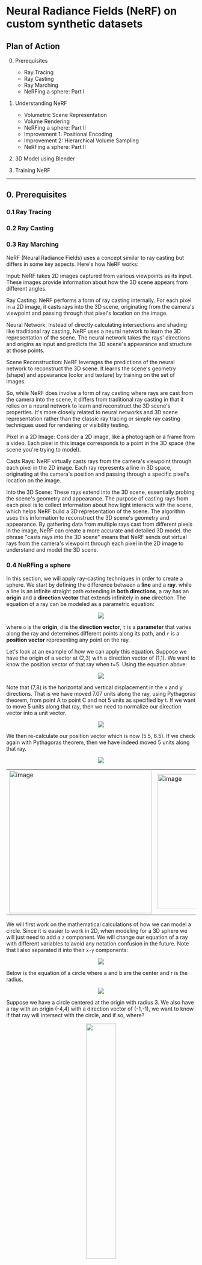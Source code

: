 # Neural Radiance Fields (NeRF) on custom synthetic datasets


## Plan of Action

0. Prerequisites
      - Ray Tracing
      - Ray Casting
      - Ray Marching
      - NeRFing a sphere: Part I

1. Understanding NeRF
     - Volumetric Scene Representation
     - Volume Rendering
     - NeRFing a sphere: Part II
     - Improvement 1: Positional Encoding
     - Improvement 2: Hierarchical Volume Sampling
     - NeRFing a sphere: Part II

2. 3D Model using Blender

3. Training NeRF


---------------
## 0. Prerequisites

### 0.1 Ray Tracing


### 0.2 Ray Casting

### 0.3 Ray Marching

NeRF (Neural Radiance Fields) uses a concept similar to ray casting but differs in some key aspects. Here's how NeRF works:

Input: NeRF takes 2D images captured from various viewpoints as its input. These images provide information about how the 3D scene appears from different angles.

Ray Casting: NeRF performs a form of ray casting internally. For each pixel in a 2D image, it casts rays into the 3D scene, originating from the camera's viewpoint and passing through that pixel's location on the image.

Neural Network: Instead of directly calculating intersections and shading like traditional ray casting, NeRF uses a neural network to learn the 3D representation of the scene. The neural network takes the rays' directions and origins as input and predicts the 3D scene's appearance and structure at those points.

Scene Reconstruction: NeRF leverages the predictions of the neural network to reconstruct the 3D scene. It learns the scene's geometry (shape) and appearance (color and texture) by training on the set of images.

So, while NeRF does involve a form of ray casting where rays are cast from the camera into the scene, it differs from traditional ray casting in that it relies on a neural network to learn and reconstruct the 3D scene's properties. It's more closely related to neural networks and 3D scene representation rather than the classic ray tracing or simple ray casting techniques used for rendering or visibility testing.

Pixel in a 2D Image: Consider a 2D image, like a photograph or a frame from a video. Each pixel in this image corresponds to a point in the 3D space (the scene you're trying to model).

Casts Rays: NeRF virtually casts rays from the camera's viewpoint through each pixel in the 2D image. Each ray represents a line in 3D space, originating at the camera's position and passing through a specific pixel's location on the image.

Into the 3D Scene: These rays extend into the 3D scene, essentially probing the scene's geometry and appearance. The purpose of casting rays from each pixel is to collect information about how light interacts with the scene, which helps NeRF build a 3D representation of the scene. The algorithm uses this information to reconstruct the 3D scene's geometry and appearance. By gathering data from multiple rays cast from different pixels in the image, NeRF can create a more accurate and detailed 3D model.  the phrase "casts rays into the 3D scene" means that NeRF sends out virtual rays from the camera's viewpoint through each pixel in the 2D image to understand and model the 3D scene.


### 0.4 NeRFing a sphere
In this section, we will apply ray-casting techniques in order to create a sphere. We start by defining the difference between a **line** and a **ray**. while a line is an infinite straight path extending in **both directions**, a ray has an **origin** and a **direction vector** that extends infinitely in **one** direction. The equation of a ray can be modeled as a parametric equation:

<p align="center">
  <img src="https://github.com/yudhisteer/Training-a-Neural-Radiance-Fields-NeRF-/assets/59663734/56095af0-764d-431b-8361-3d46a55947de"/>
</p>

where ```o``` is the **origin**, ```d``` is the **direction vector**, ```t``` is a **parameter** that varies along the ray and determines different points along its path, and ```r``` is a **position vector** representing any point on the ray.

Let's look at an example of how we can apply this equation. Suppose we have the origin of a vector at (2,3) with a direction vector of (1,1). We want to know the position vector of that ray when t=5. Using the equation above:

<p align="center">
  <img src="https://github.com/yudhisteer/Training-a-Neural-Radiance-Fields-NeRF-/assets/59663734/f8ad3b8d-3755-4600-9268-25f025f2c244"/>
</p>

Note that (7,8) is the horizontal and vertical displacement in the x and y directions. That is we have moved 7.07 units along the ray, using Pythagoras theorem, from point A to point C and not 5 units as specified by t. If we want to move 5 units along that ray, then we need to normalize our direction vector into a unit vector. 

<p align="center">
  <img src="https://github.com/yudhisteer/Training-a-Neural-Radiance-Fields-NeRF-/assets/59663734/6a0529b3-5c7b-4366-9b91-84d0358605af"/>
</p>

We then re-calculate our position vector which is now (5.5, 6.5). If we check again with Pythagoras theorem, then we have indeed moved 5 units along that ray.

<p align="center">
  <img src="https://github.com/yudhisteer/Training-a-Neural-Radiance-Fields-NeRF-/assets/59663734/e477a759-6aa6-4a40-8505-8a297c87557b"/>
</p>

<table>
  <tr>
    <td><img width="379" alt="image" src="https://github.com/yudhisteer/Training-a-Neural-Radiance-Fields-NeRF-/assets/59663734/f2e93073-92bd-46bd-87b7-a58c38e33290"></td>
    <td><img width="358" alt="image" src="https://github.com/yudhisteer/Training-a-Neural-Radiance-Fields-NeRF-/assets/59663734/83a9ce1d-1618-4ced-a1d8-785e94bdf0f3"></td>
    <td><img width="360" alt="image" src="https://github.com/yudhisteer/Training-a-Neural-Radiance-Fields-NeRF-/assets/59663734/f5ba7de3-a43a-40b3-91f6-4572d8b872db"></td>
  </tr>
</table>


We will first work on the mathematical calculations of how we can model a circle. Since it is easier to work in 2D, when modeling for a 3D sphere we will just need to add a ```z``` component. We will change our equation of a ray with different variables to avoid any notation confusion in the future. Note that I also separated it into their ```x-y``` components:

<p align="center">
  <img src="https://github.com/yudhisteer/Training-a-Neural-Radiance-Fields-NeRF-/assets/59663734/47eff1bc-4cd9-4ded-aa9a-7fbd8ac387f6"/>
</p>

Below is the equation of a circle where a and b are the center and r is the radius. 

<p align="center">
  <img src=https://github.com/yudhisteer/Training-a-Neural-Radiance-Fields-NeRF-/assets/59663734/8985882e-d998-4d8f-b8b6-35059854216b/>
</p>

Suppose we have a circle centered at the origin with radius 3. We also have a ray with an origin (-4,4) with a direction vector of (-1,-1), we want to know if that ray will intersect with the circle, and if so, where? 

<p align="center">
  <img src="https://github.com/yudhisteer/Training-a-Neural-Radiance-Fields-NeRF-/assets/59663734/bb614489-0db0-4e83-be8c-df8fae709e22" width="40%"/>
</p>





Our logic will be as follows:



```python
if intersection:
      pixel_color = "red"
else:
      pixel_color = "black" #background color
```

We start by replacing the x and y components of our ray equation into the equation of the sphere:

<p align="center">
  <img src="https://github.com/yudhisteer/Training-a-Neural-Radiance-Fields-NeRF-/assets/59663734/80b77287-c213-46ac-9797-6c09233de40c"/>
</p>

We now expand the equation and remove t outside the bracket:

<p align="center">
  <img src="https://github.com/yudhisteer/Training-a-Neural-Radiance-Fields-NeRF-/assets/59663734/39e69910-3faa-4373-ae98-4b5ed7e9547e"/>
</p>

In order to solve this quadratic equation, we can use the quadratic formula:

<p align="center">
  <img src="https://github.com/yudhisteer/Training-a-Neural-Radiance-Fields-NeRF-/assets/59663734/01d96934-b062-4797-a5ca-2f0abcdb70cc"/>
</p>

with the discriminant being: 

<p align="center">
  <img src="https://github.com/yudhisteer/Training-a-Neural-Radiance-Fields-NeRF-/assets/59663734/309a646d-c9ed-4c7b-97bc-4786a0e9fed6"/>
</p>

where:

<p align="center">
  <img src="https://github.com/yudhisteer/Training-a-Neural-Radiance-Fields-NeRF-/assets/59663734/07562b4e-924f-4110-9b21-2c93b54052e0"/>
</p>

Note that we can first check if we have any solution at all by plugging in the values into the discriminant. Normally, if the discriminant = 0, then we have one solution such that the line is tangent to the circle, if the discriminant > 0, then we have 2 solutions with the line intersecting the circle at two distinct positions and finally, if the discriminant < 0, then we have 0 solutions, with the line not intersecting the circle at all. Below is a graphical representation of it:


<table>
  <tr>
    <th align="center"> 1 Solution</th>
    <th align="center"> 2 Solutions</th>
    <th align="center"> 0 Solution</th>
  </tr>
  <tr>
    <td><img width="500" alt="Image 1" src="https://github.com/yudhisteer/Training-a-Neural-Radiance-Fields-NeRF-/assets/59663734/eeaa27c6-f768-4db5-9abf-6031cc819c05"></td>
    <td><img width="500" alt="Image 2" src="https://github.com/yudhisteer/Training-a-Neural-Radiance-Fields-NeRF-/assets/59663734/27d34962-27b2-4660-ad4c-7f18a73f4a57"></td>
    <td><img width="454" alt="Image 3" src="https://github.com/yudhisteer/Training-a-Neural-Radiance-Fields-NeRF-/assets/59663734/60910fa6-a969-480b-b621-f193f07f500a"></td>
  </tr>
</table>

We then solve for t and plug the values of the latter into our equation for the ray where we get the x and y values for the point of intersections which are: (-2,12, 2.12) and (2.12, -2.12). Now let's implement it in python but for s sphere. Our quadratic formula will change to:

<p align="center">
  <img src="https://github.com/yudhisteer/Training-a-Neural-Radiance-Fields-NeRF-/assets/59663734/dbb7704b-9e65-4655-9a54-2be339477ece"/>
</p>

We start by creating a class for the sphere whereby we will first compute the discriminant and then check if the latter >= 0, then we will color the pixel yellow. Note that previously, we already have created our rays which will originate from (0,0,0) and project downwards the z-axis. Our goal will be similar to that of the circle above, find where the rays intersect and then color the pixel.

<p align="center">
  <img src="https://github.com/yudhisteer/Training-a-Neural-Radiance-Fields-NeRF-/assets/59663734/3df8756d-ac8e-498f-8cba-5654d19458e8" width="50%"/>
</p>

Note that previously, we set the origin as the circle at (0,0), here we will incorporate the center as a variable which can be changed.

```python
class Sphere ():

    def __init__(self, center, radius, color):
        self.center = center
        self.radius = radius
        self.color = color

    def intersect (self, ray_origin, ray_direction):

        # we want to solve:
        # (bx^2 + by^2 + bz^2)t^2 + 2(axbx + ayby + azbz)t + (ax^2 + ay^2 + az^2 - r^2) = 0
        # where:
        # a = ray origin
        # b = ray direction
        # r = circle radius
        # t = hit distance

        # Center components
        cx = self.center[0]
        cy = self.center[1]
        cz = self.center[2]

        # Ray direction components
        bx = ray_direction[:, 0] #(160000,)
        by = ray_direction[:, 1]
        bz = ray_direction[:, 2]


        # Ray origin components
        ax = ray_origin[:, 0]
        ay = ray_origin[:, 1]
        az = ray_origin[:, 2]

        a = bx**2 + by**2 + bz**2
        b = 2 * (((ax-cx)*bx) + ((ay-cy)*by) + ((az-cz)*bz))
        c = (ax-cx)**2 + (ay-cy)**2 + (az-cz)**2 - self.radius**2

        # Store colors for each ray.
        intersection_points = []
        num_rays = ray_origin.shape[0] #16000
        colors = np.zeros((num_rays, 3))
        #intersection_points = np.zeros((num_rays, 3))

        ## Quadratic formula discriminant: b^2 - 4ac
        discriminant = b**2 - 4 * a * c #(160000,)

        # Iterate through the rays and check for intersection.
        for i in range(num_rays):
            if discriminant[i] >= 0:
                # Calculate the intersection point (quadratic formula)
                t1 = (-b[i] + np.sqrt(discriminant[i])) / (2 * a[i])
                t2 = (-b[i] - np.sqrt(discriminant[i])) / (2 * a[i])
                # Calculate both intersection points (plug in ray equation)
                intersection_point1 = ray_origin[i] + t1 * ray_direction[i]
                intersection_point2 = ray_origin[i] + t2 * ray_direction[i]

                # Store both intersection
                intersection_points.append([intersection_point1, intersection_point2])

                # Assign the sphere's color to rays that intersect the sphere.
                colors[i] = self.color

        return intersection_points, colors
```
Here's the result:

<p align="center">
  <img src="https://github.com/yudhisteer/Training-a-Neural-Radiance-Fields-NeRF-/assets/59663734/8fc823ee-7deb-4d87-bcec-281331a4591a" width="45%"/>
  <img src="https://github.com/yudhisteer/Training-a-Neural-Radiance-Fields-NeRF-/assets/59663734/f1d1d661-34eb-4155-a9f1-a76b332b7ebd" width="45%">
</p>





--------------------------

## 1. Understanding NeRF






### 1.1 Volumetric Scene Representation
What has been done before NeRF is to have a set of images and use 3D CNN to predict a discrete volumetric representation such as a **Voxel Grid**. Though this technique has demonstrated impressive results, however, computing and storing these large voxel grids can  become computationally expensive for large and high-resolution scenes. What NeRF does is represent a scene as a **continuous** ```5D function``` which consists of **spatial 3D location** ```x = (x,y,z)``` of a point and the **2D viewing direction** ```d = (θ, φ)```. This is the **input**.

<p align="center">
  <img src="https://github.com/yudhisteer/Training-a-Neural-Radiance-Fields-NeRF-/assets/59663734/29a33610-e1d3-4800-a1eb-2e2f01777cf0" width="70%" />
</p>


By using the 5D coordinates along camera rays as input, they can then represent any arbitrary scene as a **Fully Connected neural network (MLP)** - ```9 layers and 256 channels each```. By feeding those locations into the MLP, they produce the **emitted color** in ```c = (r,g,b)```  and the **volume density**, ```σ```. This is the **output**.

<p align="center">
  <img src="https://github.com/yudhisteer/Training-a-Neural-Radiance-Fields-NeRF-/assets/59663734/895e4a50-006c-452f-a3c1-f1fbaf610cd2" />
</p>

From the function above, we want to optimize the **weights** ![CodeCogsEqn (4)](https://github.com/yudhisteer/Training-a-Neural-Radiance-Fields-NeRF-/assets/59663734/c0bcb685-e5b1-4ffb-af58-5060316a7453) that effectively associates each 5D coordinate input with its respective volume density and emitted directional color that represents the radiance.


<p align="center">
  <img src="https://github.com/yudhisteer/Training-a-Neural-Radiance-Fields-NeRF-/assets/59663734/673bcdde-e529-421c-ab15-fe0f8ff66475" width="70%" />
</p>
<div align="center">
    <p>Image Source: <a href="https://en.wikipedia.org/wiki/Spherical_coordinate_system">Spherical coordinate system</a></p>
</div>

Let's explain the overall pipeline of the NeRF architecture:

**a)** Images are generated by selecting specific 5D coordinates that include both spatial location and the direction in which the camera is looking, all along the paths of camera rays.

**b)** Using these positions, we input them into a Multi-Layer Perceptron (MLP) to generate both color and volume density information.

**c)** We apply volume rendering techniques to combine these values into a final image.

**d)** Since this rendering function is differentiable, we can improve our scene representation by minimizing the difference between the images we synthesize and the ground truth images we've observed

Moreover, the author argues that they promote multiview consistency in the representation by constraining the network to estimate the **volume density**, σ as a function of the s**patial position** (**x**) exclusively. At the same time, they enable the prediction of RGB color (**c**) as a function of both the **spatial position** (**x**) **and** the **viewing direction (d)**.


**Note:**

1. θ (theta) and φ (phi) represent the angular coordinates of a ray direction in **spherical coordinates** as shown below.
2. The output density represents the probability distribution of how much of a 3D point in the scene is occupied by the object or scene surface. More precisely, it indicates whether a particular 3D point along a viewing ray intersects with the object's surface or not.

<p align="center">
  <img src="https://github.com/yudhisteer/Training-a-Neural-Radiance-Fields-NeRF-/assets/59663734/06c54b78-3cc2-40fd-83ec-18527e3903f4" width="30%" />
</p>
<div align="center">
    <p>Image Source: <a href="https://en.wikipedia.org/wiki/Spherical_coordinate_system">Spherical coordinate system</a></p>
</div>







### 1.2 Volume Rendering
Recall that density, σ, can be binary, where it equals ```1``` if the point is on the object's surface, i.e., it intersects with the scene geometry, and ```0``` if it is in empty space. Hence, everywhere in space, there is a value that represents density and color at that point in space.

<p align="center">
  <img src="https://github.com/yudhisteer/Training-a-Neural-Radiance-Fields-NeRF-/assets/59663734/5e70e0bc-ac28-4816-b27f-f53b0d97b501" width="60%" />
</p>
<div align="center">
    <p>Image Source: <a href="https://en.wikipedia.org/wiki/Spherical_coordinate_system">Spherical coordinate system</a></p>
</div>


We start by shooting a ray (camera ray) in our scene as shown below by Ray 1 and Ray 2. The equation of the camera ray is dependent on the origin, **o**, and the viewing direction, **d** for different time t.

<p align="center">
  <img src="https://github.com/yudhisteer/Training-a-Neural-Radiance-Fields-NeRF-/assets/59663734/5aa4118c-f427-4a19-a3c2-de52d4a3c30e" width="10%" />
</p>

We then sample a few points along the ray. For each point, we record the density and color at this point in space. We calculate the expected color as such:

<p align="center">
  <img src="https://github.com/yudhisteer/Training-a-Neural-Radiance-Fields-NeRF-/assets/59663734/d7aa1eb3-722f-4ec2-83f9-26e18cde34b8" width="30%" />
</p>

- From the equation above, we observe we have the product of the density at point **r**(t): ```(σ(r(t)))``` which is independent of viewing direction **d** and the color at point **r**(t) from viewing direction **d**: ```(c(r(t),d))```. This means that if the density is 0, the color has no impact. But if we have a high density, the color has a bigger weight.

- We also have the term ```T(t)``` which is defined as the ```accumulated transmittance```. This refers to how much light is transmitted or attenuated along a viewing ray as it passes through the scene. So basically we will compute the density accumulated. Consider a scenario where there are two objects, A and B, positioned such that A is situated behind B. In this arrangement, A becomes occluded by B. Consequently, as a ray traverses through B, density accumulation occurs along that ray. When the ray subsequently intersects with A, it won't significantly affect the color because the density has already been accumulated. However, if the ray extends into empty space and encounters another object, it will have an impact on the final color because, in this case, density accumulation has not yet taken place, and the first object encountered will influence the color as the ray progresses. In other words, it quantifies the probability that the ray travels from ```tn``` to ```t``` without encountering any other particles along its path.

<p align="center">
  <img src="https://github.com/yudhisteer/Training-a-Neural-Radiance-Fields-NeRF-/assets/59663734/d408153b-0ec9-443f-996b-778f56b6aa6a" width="20%" />
</p>

1. To compute the color of a camera array that passes through the volume we need to estimate a continuous 1d line integral along that ray.

2. They do this by querying the MLP at multiple sample points within the range of starting and ending distances, denoted as t1 and tn.

3. The author does not solve this integration numerically but instead uses the ```quadrature rule```.

<p align="center">
  <img src="https://github.com/yudhisteer/Training-a-Neural-Radiance-Fields-NeRF-/assets/59663734/e74f3013-bae2-487d-8485-f8d73f7643a9" width="30%" />
</p>

4. This estimation process computes the color ![CodeCogsEqn (12)](https://github.com/yudhisteer/Training-a-Neural-Radiance-Fields-NeRF-/assets/59663734/38bc9dd1-b888-4520-b263-e9f2f5158c64) of any camera ray by summing up contributions from each segment of the ray's path.

<p align="center">
  <img src="https://github.com/yudhisteer/Training-a-Neural-Radiance-Fields-NeRF-/assets/59663734/6eec67d0-3eb1-4b24-bbd5-73b575671d6e" width="25%" />
</p>

5. Each contribution includes the color of the segment ![CodeCogsEqn (13)](https://github.com/yudhisteer/Training-a-Neural-Radiance-Fields-NeRF-/assets/59663734/8e1d0b01-a684-45d9-877c-50ddae651da2), which is weighted by the accumulated transmittance, ![CodeCogsEqn (14)](https://github.com/yudhisteer/Training-a-Neural-Radiance-Fields-NeRF-/assets/59663734/2f47303e-24b2-47f4-a512-3f96851a521c), which computes how much light is blocked earlier along the ray _and_ ![CodeCogsEqn (15)](https://github.com/yudhisteer/Training-a-Neural-Radiance-Fields-NeRF-/assets/59663734/8262a74f-dfc8-43e4-918b-585bdcf9d1a3) which is how much light is contributed by ray segment i, which is a function of the segment's length and its estimated volume density.

<p align="center">
  <img src="https://github.com/yudhisteer/Training-a-Neural-Radiance-Fields-NeRF-/assets/59663734/4547ce16-bb95-49cc-a316-b5d1865d368a" width="17%" />
</p>

<p align="center">
  <img src="https://github.com/yudhisteer/Training-a-Neural-Radiance-Fields-NeRF-/assets/59663734/52876cd2-5491-4278-b0be-9ade4c42d677" width="17%" />
</p>

The author also argues that they allow the color of any 3D point to vary as a function of the **viewing direction** as well as **3D position**. If we change the direction inputs for a fixed (x,y,z) location, we can visualize what view-dependent effects have been encoded by the network. Below is a visualization of two different points in a synthetic scene. It demonstrates how for a fixed 3D location adding view directions as an extra input allows the network to represent realistic view-dependent appearance effects


<p align="center">
  <img src="https://github.com/yudhisteer/Training-a-Neural-Radiance-Fields-NeRF-/assets/59663734/2cbb0834-8d8e-4ef1-a7e1-0c0eff2d5092" width="60%" />
</p>






### 1.3 Improvement 1: Positional Encoding


### 1.4 Improvement 2: Hierarchical Volume Sampling

----------

## 2. 3D Model using Blender






---------------

## 3. Training NeRF



--------------------------






## References
1. https://www.youtube.com/watch?v=CRlN-cYFxTk&ab_channel=YannicKilcher
2. https://www.youtube.com/watch?v=JuH79E8rdKc&ab_channel=MatthewTancik
3. https://www.youtube.com/watch?v=LRAqeM8EjOo&ab_channel=BENMILDENHALL
4. https://www.fxguide.com/fxfeatured/the-art-of-nerfs-part1/?lid=7n16dhn58fxs
5. https://www.youtube.com/watch?v=CRlN-cYFxTk&t=1745s&ab_channel=YannicKilcher
6. https://www.fxguide.com/fxfeatured/the-art-of-nerfs-part-2-guassian-splats-rt-nerfs-stitching-and-adding-stable-diffusion-into-nerfs/
7. https://www.youtube.com/watch?v=nCpGStnayHk&ab_channel=TwoMinutePapers
8. https://www.youtube.com/watch?v=4NshnkzOdI0&list=PLlrATfBNZ98edc5GshdBtREv5asFW3yXl&index=2&ab_channel=TheCherno
9. https://www.youtube.com/watch?v=AjkiBRNVeV8&ab_channel=TwoMinutePapers
10. https://www.youtube.com/watch?v=NRmkr50mkEE&ab_channel=TwoMinutePapers
11. https://www.youtube.com/watch?v=ll4_79zKapU&ab_channel=BobLaramee
12. https://www.youtube.com/watch?v=g50RiDnfIfY&t=112s&ab_channel=PyTorch
13. https://www.peterstefek.me/nerf.html#:~:text=NeRF%20relies%20on%20a%20very,is%20useful%20for%20understanding%20NeRF.
14. https://datagen.tech/guides/synthetic-data/neural-radiance-field-nerf/#
15. https://dtransposed.github.io/blog/2022/08/06/NeRF/
